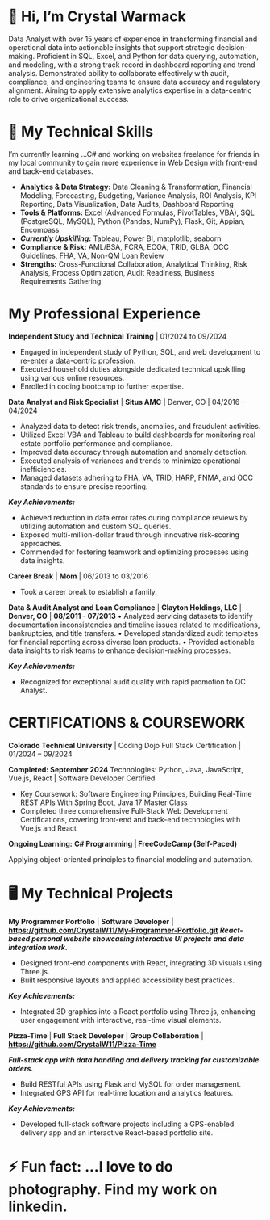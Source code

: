 # 👋 Hi, I’m Crystal Warmack
Data Analyst with over 15 years of experience in transforming financial and operational data into actionable insights that support strategic decision-making. Proficient in SQL, Excel, and Python for data querying, automation, and modeling, with a strong track record in dashboard reporting and trend analysis. Demonstrated ability to collaborate effectively with audit, compliance, and engineering teams to ensure data accuracy and regulatory alignment. Aiming to apply extensive analytics expertise in a data-centric role to drive organizational success. 

# 🚀 My Technical Skills
  I’m currently learning ...C# and working on websites freelance for friends in my local community to gain more experience in Web Design with front-end and back-end databases. 

  - **Analytics & Data Strategy:** Data Cleaning & Transformation, Financial Modeling, Forecasting, Budgeting, Variance Analysis, ROI Analysis, KPI Reporting, Data Visualization, Data Audits, Dashboard Reporting 
  - **Tools & Platforms:** Excel (Advanced Formulas, PivotTables, VBA), SQL (PostgreSQL, MySQL), Python (Pandas, NumPy), Flask, Git, Appian, Encompass
  - ***Currently Upskilling:*** Tableau, Power BI, matplotlib, seaborn
  -  **Compliance & Risk:** AML/BSA, FCRA, ECOA, TRID, GLBA, OCC Guidelines, FHA, VA, Non-QM Loan Review
  -  **Strengths:** Cross-Functional Collaboration, Analytical Thinking, Risk Analysis, Process Optimization, Audit Readiness, Business Requirements Gathering

# My Professional Experience

**Independent Study and Technical Training** | 01/2024 to 09/2024
-	Engaged in independent study of Python, SQL, and web development to re-enter a data-centric profession.
-	Executed household duties alongside dedicated technical upskilling using various online resources.
-	Enrolled in coding bootcamp to further expertise.
  
**Data Analyst and Risk Specialist** | **Situs AMC** | Denver, CO | 04/2016 – 04/2024    
-	Analyzed data to detect risk trends, anomalies, and fraudulent activities.
-	Utilized Excel VBA and Tableau to build dashboards for monitoring real estate portfolio performance and compliance.
-	Improved data accuracy through automation and anomaly detection. 
-	Executed analysis of variances and trends to minimize operational inefficiencies. 
-	Managed datasets adhering to FHA, VA, TRID, HARP, FNMA, and OCC standards to ensure precise reporting.

***Key Achievements:***
-	Achieved reduction in data error rates during compliance reviews by utilizing automation and custom SQL queries.
-	Exposed multi-million-dollar fraud through innovative risk-scoring approaches.
-	Commended for fostering teamwork and optimizing processes using data insights.

**Career Break** | **Mom** | 06/2013 to 03/2016
-	Took a career break to establish a family.


**Data & Audit Analyst and Loan Compliance** | **Clayton Holdings, LLC** | **Denver, CO** | **08/2011 - 07/2013** 
•	Analyzed servicing datasets to identify documentation inconsistencies and timeline issues related to modifications, bankruptcies, and title transfers.
•	Developed standardized audit templates for financial reporting across diverse loan products. 
•	Provided actionable data insights to risk teams to enhance decision-making processes. 

***Key Achievements:***
-	Recognized for exceptional audit quality with rapid promotion to QC Analyst.

# CERTIFICATIONS & COURSEWORK
**Colorado Technical University** | Coding Dojo Full Stack Certification | 01/2024 – 09/2024

**Completed: September 2024**
Technologies: Python, Java, JavaScript, Vue.js, React | Software Developer Certified
-	Key Coursework: Software Engineering Principles, Building Real-Time REST APIs With Spring Boot, Java 17 Master Class
-	Completed three comprehensive Full-Stack Web Development Certifications, covering front-end and back-end technologies with Vue.js and React

**Ongoing Learning:**
**C# Programming | FreeCodeCamp (Self-Paced)**

Applying object-oriented principles to financial modeling and automation.

# 🖥️ My Technical Projects

**My Programmer Portfolio** | **Software Developer** | **https://github.com/CrystalW11/My-Programmer-Portfolio.git**
***React-based personal website showcasing interactive UI projects and data integration work.***
- Designed front-end components with React, integrating 3D visuals using Three.js.
- Built responsive layouts and applied accessibility best practices.

***Key Achievements:***
- Integrated 3D graphics into a React portfolio using Three.js, enhancing user engagement with interactive, real-time visual elements.

**Pizza-Time** | **Full Stack Developer** | **Group Collaboration** | **https://github.com/CrystalW11/Pizza-Time**

***Full-stack app with data handling and delivery tracking for customizable orders.***
- Build RESTful APIs using Flask and MySQL for order management.
- Integrated GPS API for real-time location and analytics features.

***Key Achievements:***
- Developed full-stack software projects including a GPS-enabled delivery app and an interactive React-based portfolio site.

# ⚡ Fun fact: ...I love to do photography. Find my work on linkedin.

<!---
CrystalW11/CrystalW11 is a ✨ special ✨ repository because its `README.md` (this file) appears on your GitHub profile.
You can click the Preview link to take a look at your changes.
--->
